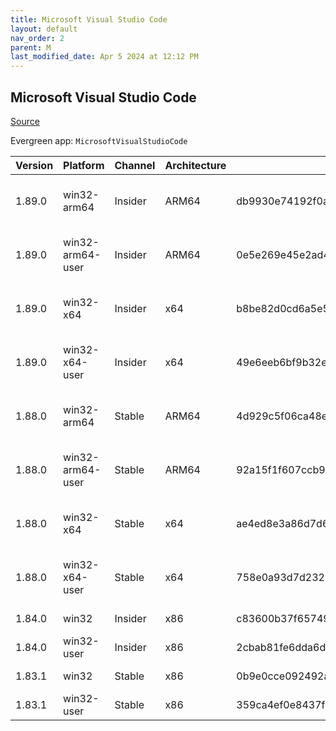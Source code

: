 ```yaml
---
title: Microsoft Visual Studio Code
layout: default
nav_order: 2
parent: M
last_modified_date: Apr 5 2024 at 12:12 PM
---
```


## Microsoft Visual Studio Code

[Source](https://code.visualstudio.com)

Evergreen app: `MicrosoftVisualStudioCode`

| Version | Platform         | Channel | Architecture | Sha256                                                           | URI                                                                                                                                                                                                                                                                                                            |
| ------- | ---------------- | ------- | ------------ | ---------------------------------------------------------------- | -------------------------------------------------------------------------------------------------------------------------------------------------------------------------------------------------------------------------------------------------------------------------------------------------------------- |
| 1.89.0  | win32-arm64      | Insider | ARM64        | db9930e74192f0a061b8ec50e100b7fc9704b96778f206a0cf86b1b1956d4daf | [https://vscode.download.prss.microsoft.com/dbazure/download/insider/d6eba9b861e3ab7d1935cff61c3943e319f5c830/VSCodeSetup-arm64-1.89.0-insider.exe](https://vscode.download.prss.microsoft.com/dbazure/download/insider/d6eba9b861e3ab7d1935cff61c3943e319f5c830/VSCodeSetup-arm64-1.89.0-insider.exe)         |
| 1.89.0  | win32-arm64-user | Insider | ARM64        | 0e5e269e45e2ad4a418cd490e946d0594ed6b5558a10ecef47aefadc9e26a19c | [https://vscode.download.prss.microsoft.com/dbazure/download/insider/d6eba9b861e3ab7d1935cff61c3943e319f5c830/VSCodeUserSetup-arm64-1.89.0-insider.exe](https://vscode.download.prss.microsoft.com/dbazure/download/insider/d6eba9b861e3ab7d1935cff61c3943e319f5c830/VSCodeUserSetup-arm64-1.89.0-insider.exe) |
| 1.89.0  | win32-x64        | Insider | x64          | b8be82d0cd6a5e57974de867e936b729313f9b479ab8bc5ae099d73c1f4ff1e5 | [https://vscode.download.prss.microsoft.com/dbazure/download/insider/d6eba9b861e3ab7d1935cff61c3943e319f5c830/VSCodeSetup-x64-1.89.0-insider.exe](https://vscode.download.prss.microsoft.com/dbazure/download/insider/d6eba9b861e3ab7d1935cff61c3943e319f5c830/VSCodeSetup-x64-1.89.0-insider.exe)             |
| 1.89.0  | win32-x64-user   | Insider | x64          | 49e6eeb6bf9b32e3eba2dd2f8267f888f08016d091a80933f160eb9e2b2101bd | [https://vscode.download.prss.microsoft.com/dbazure/download/insider/d6eba9b861e3ab7d1935cff61c3943e319f5c830/VSCodeUserSetup-x64-1.89.0-insider.exe](https://vscode.download.prss.microsoft.com/dbazure/download/insider/d6eba9b861e3ab7d1935cff61c3943e319f5c830/VSCodeUserSetup-x64-1.89.0-insider.exe)     |
| 1.88.0  | win32-arm64      | Stable  | ARM64        | 4d929c5f06ca48ef0af258d2be5647c83a13ea8a681e7efaadcc8f3231377eea | [https://vscode.download.prss.microsoft.com/dbazure/download/stable/5c3e652f63e798a5ac2f31ffd0d863669328dc4c/VSCodeSetup-arm64-1.88.0.exe](https://vscode.download.prss.microsoft.com/dbazure/download/stable/5c3e652f63e798a5ac2f31ffd0d863669328dc4c/VSCodeSetup-arm64-1.88.0.exe)                           |
| 1.88.0  | win32-arm64-user | Stable  | ARM64        | 92a15f1f607ccb9a49e2e15a1eebbb72111d3db1a3da4e494216487f18a688c7 | [https://vscode.download.prss.microsoft.com/dbazure/download/stable/5c3e652f63e798a5ac2f31ffd0d863669328dc4c/VSCodeUserSetup-arm64-1.88.0.exe](https://vscode.download.prss.microsoft.com/dbazure/download/stable/5c3e652f63e798a5ac2f31ffd0d863669328dc4c/VSCodeUserSetup-arm64-1.88.0.exe)                   |
| 1.88.0  | win32-x64        | Stable  | x64          | ae4ed8e3a86d7d684ebd1a0f03eeceffafa2df9aa9cd2acf5274b2e6c556159e | [https://vscode.download.prss.microsoft.com/dbazure/download/stable/5c3e652f63e798a5ac2f31ffd0d863669328dc4c/VSCodeSetup-x64-1.88.0.exe](https://vscode.download.prss.microsoft.com/dbazure/download/stable/5c3e652f63e798a5ac2f31ffd0d863669328dc4c/VSCodeSetup-x64-1.88.0.exe)                               |
| 1.88.0  | win32-x64-user   | Stable  | x64          | 758e0a93d7d2325813de283a7e7bc7c487b864afa93252bf3cae8dce1820d4a6 | [https://vscode.download.prss.microsoft.com/dbazure/download/stable/5c3e652f63e798a5ac2f31ffd0d863669328dc4c/VSCodeUserSetup-x64-1.88.0.exe](https://vscode.download.prss.microsoft.com/dbazure/download/stable/5c3e652f63e798a5ac2f31ffd0d863669328dc4c/VSCodeUserSetup-x64-1.88.0.exe)                       |
| 1.84.0  | win32            | Insider | x86          | c83600b37f65749ea9e16496847bbfd967dece2472cee7d8011ae719e2633c18 | [https://az764295.vo.msecnd.net/insider/0c36b92c82064882a228487040187cfc13669c0f/VSCodeSetup-ia32-1.84.0-insider.exe](https://az764295.vo.msecnd.net/insider/0c36b92c82064882a228487040187cfc13669c0f/VSCodeSetup-ia32-1.84.0-insider.exe)                                                                     |
| 1.84.0  | win32-user       | Insider | x86          | 2cbab81fe6dda6dfb07751707107db95ba7afa0a6ada65a1df78a04eef0aadf5 | [https://az764295.vo.msecnd.net/insider/0c36b92c82064882a228487040187cfc13669c0f/VSCodeUserSetup-ia32-1.84.0-insider.exe](https://az764295.vo.msecnd.net/insider/0c36b92c82064882a228487040187cfc13669c0f/VSCodeUserSetup-ia32-1.84.0-insider.exe)                                                             |
| 1.83.1  | win32            | Stable  | x86          | 0b9e0cce092492a88cdaf12048e3630290944b051f3194c5ca3d6b7012f05e7f | [https://az764295.vo.msecnd.net/stable/a6606b6ca720bca780c2d3c9d4cc3966ff2eca12/VSCodeSetup-ia32-1.83.1.exe](https://az764295.vo.msecnd.net/stable/a6606b6ca720bca780c2d3c9d4cc3966ff2eca12/VSCodeSetup-ia32-1.83.1.exe)                                                                                       |
| 1.83.1  | win32-user       | Stable  | x86          | 359ca4ef0e8437f7e5183a97a9d79834463a3df88bb10c82c48cc2bd53b8a7e5 | [https://az764295.vo.msecnd.net/stable/a6606b6ca720bca780c2d3c9d4cc3966ff2eca12/VSCodeUserSetup-ia32-1.83.1.exe](https://az764295.vo.msecnd.net/stable/a6606b6ca720bca780c2d3c9d4cc3966ff2eca12/VSCodeUserSetup-ia32-1.83.1.exe)                                                                               |
